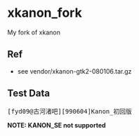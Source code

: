 # xkanon_fork
My fork of xkanon

## Ref  
* see vendor/xkanon-gtk2-080106.tar.gz  

## Test Data
<pre>[fyd09@古河渚吧][990604]Kanon_初回版</pre>
**NOTE: KANON_SE not supported**  
